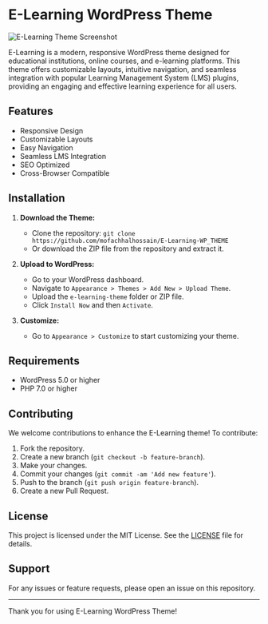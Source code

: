 # E-Learning WordPress Theme

![E-Learning Theme Screenshot]([img/screenshot.png](https://mofachhalhossain.com/wp-content/uploads/2024/06/elearning-html-template.jpg))

E-Learning is a modern, responsive WordPress theme designed for educational institutions, online courses, and e-learning platforms. This theme offers customizable layouts, intuitive navigation, and seamless integration with popular Learning Management System (LMS) plugins, providing an engaging and effective learning experience for all users.

## Features

- Responsive Design
- Customizable Layouts
- Easy Navigation
- Seamless LMS Integration
- SEO Optimized
- Cross-Browser Compatible

## Installation

1. **Download the Theme:**
   - Clone the repository: `git clone https://github.com/mofachhalhossain/E-Learning-WP_THEME`
   - Or download the ZIP file from the repository and extract it.

2. **Upload to WordPress:**
   - Go to your WordPress dashboard.
   - Navigate to `Appearance > Themes > Add New > Upload Theme`.
   - Upload the `e-learning-theme` folder or ZIP file.
   - Click `Install Now` and then `Activate`.

3. **Customize:**
   - Go to `Appearance > Customize` to start customizing your theme.

## Requirements

- WordPress 5.0 or higher
- PHP 7.0 or higher

## Contributing

We welcome contributions to enhance the E-Learning theme! To contribute:

1. Fork the repository.
2. Create a new branch (`git checkout -b feature-branch`).
3. Make your changes.
4. Commit your changes (`git commit -am 'Add new feature'`).
5. Push to the branch (`git push origin feature-branch`).
6. Create a new Pull Request.

## License

This project is licensed under the MIT License. See the [LICENSE](LICENSE) file for details.

## Support

For any issues or feature requests, please open an issue on this repository.

---

Thank you for using E-Learning WordPress Theme!
